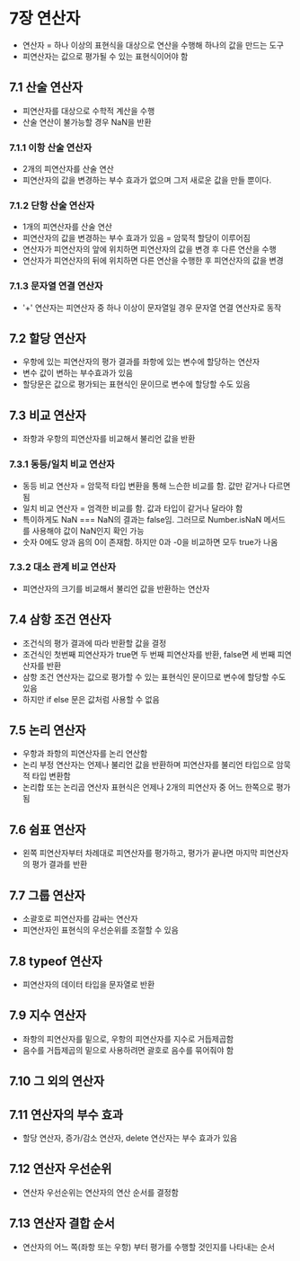 # 7장 연산자
- 연산자 = 하나 이상의 표현식을 대상으로 연산을 수행해 하나의 값을 만드는 도구
- 피연산자는 값으로 평가될 수 있는 표현식이어야 함
## 7.1 산술 연산자
- 피연산자를 대상으로 수학적 계산을 수행
- 산술 연산이 불가능할 경우 NaN을 반환
### 7.1.1 이항 산술 연산자
- 2개의 피연산자를 산술 연산
- 피연산자의 값을 변경하는 부수 효과가 없으며 그저 새로운 값을 만들 뿐이다.
### 7.1.2 단항 산술 연산자
- 1개의 피연산자를 산술 연산
- 피연산자의 값을 변경하는 부수 효과가 있음 = 암묵적 할당이 이루어짐
- 연산자가 피연산자의 앞에 위치하면 피연산자의 값을 변경 후 다른 연산을 수행
- 연산자가 피연산자의 뒤에 위치하면 다른 연산을 수행한 후 피연산자의 값을 변경
### 7.1.3 문자열 연결 연산자
- '+' 연산자는 피연산자 중 하나 이상이 문자열일 경우 문자열 연결 연산자로 동작
## 7.2 할당 연산자
- 우항에 있는 피연산자의 평가 결과를 좌항에 있는 변수에 할당하는 연산자
- 변수 값이 변하는 부수효과가 있음
- 할당문은 값으로 평가되는 표현식인 문이므로 변수에 할당할 수도 있음
## 7.3 비교 연산자
- 좌항과 우항의 피연산자를 비교해서 불리언 값을 반환
### 7.3.1 동등/일치 비교 연산자
- 동등 비교 연산자 = 암묵적 타입 변환을 통해 느슨한 비교를 함. 값만 같거나 다르면 됨
- 일치 비교 연산자 = 엄격한 비교를 함. 값과 타입이 같거나 달라야 함
- 특이하게도 NaN === NaN의 결과는 false임. 그러므로 Number.isNaN 메서드를 사용해야 값이 NaN인지 확인 가능
- 숫자 0에도 양과 음의 0이 존재함. 하지만 0과 -0을 비교하면 모두 true가 나옴
### 7.3.2 대소 관계 비교 연산자
- 피연산자의 크기를 비교해서 불리언 값을 반환하는 연산자
## 7.4 삼항 조건 연산자
- 조건식의 평가 결과에 따라 반환할 값을 결정
- 조건식인 첫번째 피연산자가 true면 두 번째 피연산자를 반환, false면 세 번째 피연산자를 반환
- 삼항 조건 연산자는 값으로 평가할 수 있는 표현식인 문이므로 변수에 할당할 수도 있음
- 하지만 if else 문은 값처럼 사용할 수 없음
## 7.5 논리 연산자
- 우항과 좌항의 피연산자를 논리 연산함
- 논리 부정 연산자는 언제나 불리언 값을 반환하며 피연산자를 불리언 타입으로 암묵적 타입 변환함
- 논리합 또는 논리곱 연산자 표현식은 언제나 2개의 피연산자 중 어느 한쪽으로 평가됨
## 7.6 쉼표 연산자
- 왼쪽 피연산자부터 차례대로 피연산자를 평가하고, 평가가 끝나면 마지막 피연산자의 평가 결과를 반환
## 7.7 그룹 연산자
- 소괄호로 피연산자를 감싸는 연산자
- 피연산자인 표현식의 우선순위를 조절할 수 있음
## 7.8 typeof 연산자
- 피연산자의 데이터 타입을 문자열로 반환
## 7.9 지수 연산자
- 좌항의 피연산자를 밑으로, 우항의 피연산자를 지수로 거듭제곱함
- 음수를 거듭제곱의 밑으로 사용하려면 괄호로 음수를 묶어줘야 함
## 7.10 그 외의 연산자
## 7.11 연산자의 부수 효과
- 할당 연산자, 증가/감소 연산자, delete 연산자는 부수 효과가 있음
## 7.12 연산자 우선순위
- 연산자 우선순위는 연산자의 연산 순서를 결정함
## 7.13 연산자 결합 순서
- 연산자의 어느 쪽(좌항 또는 우항) 부터 평가를 수행할 것인지를 나타내는 순서